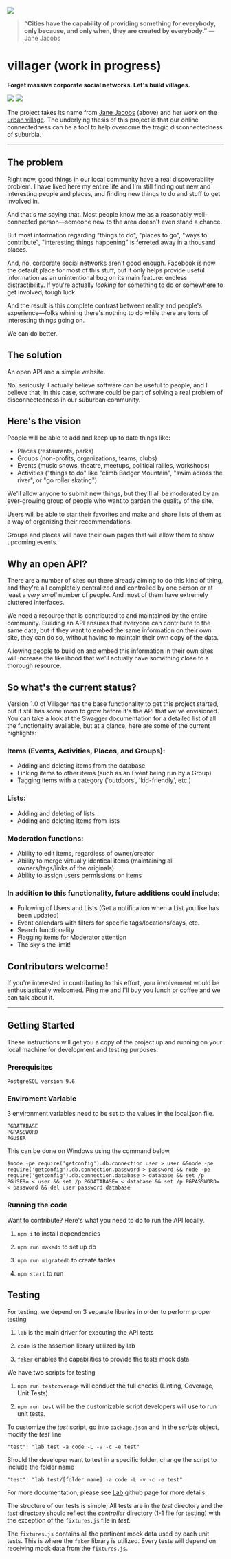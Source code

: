 [![](http://upload.wikimedia.org/wikipedia/commons/1/14/Jane_Jacobs.jpg)](http://en.wikipedia.org/wiki/Jane_Jacobs)

> __“Cities have the capability of providing something for everybody, only because, and only when, they are created by everybody.”__
> — Jane Jacobs

villager (work in progress)
===========================
__Forget massive corporate social networks. Let's build villages.__

![](https://img.shields.io/travis/adambrault/villager.svg)
![](https://img.shields.io/david/adambrault/villager.svg)

The project takes its name from [Jane Jacobs](http://en.wikipedia.org/wiki/Jane_Jacobs) (above) and her work on the [urban village](http://en.wikipedia.org/wiki/Urban_village). The underlying thesis of this project is that our online connectedness can be a tool to help overcome the tragic disconnectedness of suburbia.

---

## The problem

Right now, good things in our local community have a real discoverability problem. I have lived here my entire life and I'm still finding out new and interesting people and places, and finding new things to do and stuff to get involved in.

And that's *me* saying that. Most people know me as a reasonably well-connected person—someone new to the area doesn't even stand a chance.

But most information regarding "things to do", "places to go", "ways to contribute", "interesting things happening" is ferreted away in a thousand places.

And, no, corporate social networks aren't good enough. Facebook is now the default place for most of this stuff, but it only helps provide useful information as an unintentional bug on its main feature: endless distractibility. If you're actually *looking* for something to do or somewhere to get involved, tough luck.

And the result is this complete contrast between reality and people's experience—folks whining there's nothing to do while there are tons of interesting things going on.

We can do better.

## The solution

An open API and a simple website.

No, seriously. I actually believe software can be useful to people, and I believe that, in this case, software could be part of solving a real problem of disconnectedness in our suburban community.

## Here's the vision

People will be able to add and keep up to date things like:

- Places (restaurants, parks)
- Groups (non-profits, organizations, teams, clubs)
- Events (music shows, theatre, meetups, political rallies, workshops)
- Activities ("things to do" like "climb Badger Mountain", "swim across the river", or "go roller skating")

We'll allow anyone to submit new things, but they'll all be moderated by an ever-growing group of people who want to garden the quality of the site.

Users will be able to star their favorites and make and share lists of them as a way of organizing their recommendations.

Groups and places will have their own pages that will allow them to show upcoming events.

## Why an open API?

There are a number of sites out there already aiming to do this kind of thing, and they're all completely centralized and controlled by one person or at least a *very small* number of people. And most of them have extremely cluttered interfaces.

We need a resource that is contributed to and maintained by the entire community. Building an API ensures that everyone can contribute to the same data, but if they want to embed the same information on their own site, they can do so, without having to maintain their own copy of the data.

Allowing people to build on and embed this information in their own sites will increase the likelihood that we'll actually have something close to a thorough resource.

## So what's the current status?

Version 1.0 of Villager has the base functionality to get this project started, but it still has some room to grow before it's the API that we've envisioned. You can take a look at the Swagger documentation for a detailed list of all the functionality available, but at a glance, here are some of the current highlights:

### Items (Events, Activities, Places, and Groups):
- Adding and deleting items from the database
- Linking items to other items (such as an Event being run by a Group)
- Tagging items with a category ('outdoors', 'kid-friendly', etc.)

### Lists:
- Adding and deleting of lists
- Adding and deleting Items from lists

### Moderation functions:
- Ability to edit items, regardless of owner/creator
- Ability to merge virtually identical items (maintaining all owners/tags/links of the originals)
- Ability to assign users permissions on items

### In addition to this functionality, future additions could include:
- Following of Users and Lists (Get a notification when a List you like has been updated)
- Event calendars with filters for specific tags/locations/days, etc.
- Search functionality
- Flagging items for Moderator attention
- The sky's the limit!

## Contributors welcome!

If you're interested in contributing to this effort, your involvement would be enthusiastically welcomed. <a href="mailto:adam@welp.email">Ping me</a> and I'll buy you lunch or coffee and we can talk about it.

----
## Getting Started

These instructions will get you a copy of the project up and running on your local machine for development and testing purposes.

### Prerequisites

```
PostgreSQL version 9.6
```
### Enviroment Variable


3 environment variables need to be set to the values in the local.json file. 
```
PGDATABASE
PGPASSWORD
PGUSER
```
This can be done on Windows using the command below.
```
$node -pe require('getconfig').db.connection.user > user &&node -pe require('getconfig').db.connection.password > password && node -pe require('getconfig').db.connection.database > database && set /p PGUSER= < user && set /p PGDATABASE= < database && set /p PGPASSWORD= < password && del user password database
```
### Running the code

Want to contribute? Here's what you need to do to run the API locally.


1. ``npm i`` to install dependencies

2. ``npm run makedb`` to set up db

3. ``npm run migratedb`` to create tables

4. ``npm start`` to run


## Testing

For testing, we depend on 3 separate libaries in order to perform proper testing

1. ``lab`` is the main driver for executing the API tests

2. ``code`` is the assertion library utilized by lab

3. ``faker`` enables the capabilities to provide the tests mock data

We have two scripts for testing

1. ``npm run testcoverage`` will conduct the full checks (Linting, Coverage, Unit Tests).

2. ``npm run test`` will be the customizable script developers will use to run unit tests.

To customize the *test* script, go into `package.json` and in the *scripts* object, modify the *test* line

```
"test": "lab test -a code -L -v -c -e test"
```

Should the developer want to test in a specific folder, change the script to include the folder name

```
"test": "lab test/[folder name] -a code -L -v -c -e test"
```

For more documentation, please see <a href="https://github.com/hapijs/lab">Lab</a> github page for more details.

The structure of our tests is simple; All tests are in the *test* directory and the *test* directory should reflect the *controller* directory (1-1 file for testing) with the exception of the `fixtures.js` file in *test*.

The `fixtures.js` contains all the pertinent mock data used by each unit tests. This is where the `faker` library is utilized.  Every tests will depend on receiving mock data from the `fixtures.js`.